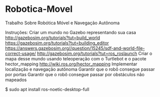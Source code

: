 # Robotica-Movel

Trabalho Sobre Robótica Móvel e Navegação Autônoma

Instruções:
Criar um mundo no Gazebo representando sua casa
    http://gazebosim.org/tutorials?tut=build_world
    https://gazebosim.org/tutorials?tut=building_editor
    https://answers.gazebosim.org//question/15245/sdf-and-world-file-correct-usage/
    http://gazebosim.org/tutorials?tut=ros_roslaunch
Criar o mapa desse mundo usando teleoperação com o Turtlebot e o pacote hector_mapping
  http://wiki.ros.org/hector_mapping
Implementar localização e navegação autônoma
    Garantir que o robô consegue passar por portas
    Garantir que o robô consegue passar por obstáculos não mapeados
      
      
$ sudo apt install ros-noetic-desktop-full
